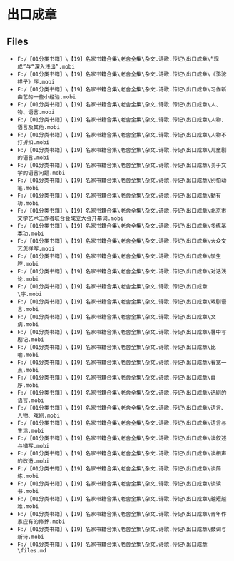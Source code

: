 # 出口成章

## Files

- `F:/【01分类书籍】\【19】名家书籍合集\老舍全集\杂文.诗歌.传记\出口成章\“现成”与“深入浅出”.mobi`
- `F:/【01分类书籍】\【19】名家书籍合集\老舍全集\杂文.诗歌.传记\出口成章\《骆驼祥子》序.mobi`
- `F:/【01分类书籍】\【19】名家书籍合集\老舍全集\杂文.诗歌.传记\出口成章\习作新曲艺的一些小经验.mobi`
- `F:/【01分类书籍】\【19】名家书籍合集\老舍全集\杂文.诗歌.传记\出口成章\人、物、语言.mobi`
- `F:/【01分类书籍】\【19】名家书籍合集\老舍全集\杂文.诗歌.传记\出口成章\人物、语言及其他.mobi`
- `F:/【01分类书籍】\【19】名家书籍合集\老舍全集\杂文.诗歌.传记\出口成章\人物不打折扣.mobi`
- `F:/【01分类书籍】\【19】名家书籍合集\老舍全集\杂文.诗歌.传记\出口成章\儿童剧的语言.mobi`
- `F:/【01分类书籍】\【19】名家书籍合集\老舍全集\杂文.诗歌.传记\出口成章\关于文学的语言问题.mobi`
- `F:/【01分类书籍】\【19】名家书籍合集\老舍全集\杂文.诗歌.传记\出口成章\别怕动笔.mobi`
- `F:/【01分类书籍】\【19】名家书籍合集\老舍全集\杂文.诗歌.传记\出口成章\勤有功.mobi`
- `F:/【01分类书籍】\【19】名家书籍合集\老舍全集\杂文.诗歌.传记\出口成章\北京市文学艺术工作者联合会成立大会开幕词.mobi`
- `F:/【01分类书籍】\【19】名家书籍合集\老舍全集\杂文.诗歌.传记\出口成章\多练基本功.mobi`
- `F:/【01分类书籍】\【19】名家书籍合集\老舍全集\杂文.诗歌.传记\出口成章\大众文艺怎样写.mobi`
- `F:/【01分类书籍】\【19】名家书籍合集\老舍全集\杂文.诗歌.传记\出口成章\学生腔.mobi`
- `F:/【01分类书籍】\【19】名家书籍合集\老舍全集\杂文.诗歌.传记\出口成章\对话浅论.mobi`
- `F:/【01分类书籍】\【19】名家书籍合集\老舍全集\杂文.诗歌.传记\出口成章\序.mobi`
- `F:/【01分类书籍】\【19】名家书籍合集\老舍全集\杂文.诗歌.传记\出口成章\戏剧语言.mobi`
- `F:/【01分类书籍】\【19】名家书籍合集\老舍全集\杂文.诗歌.传记\出口成章\文病.mobi`
- `F:/【01分类书籍】\【19】名家书籍合集\老舍全集\杂文.诗歌.传记\出口成章\暑中写剧记.mobi`
- `F:/【01分类书籍】\【19】名家书籍合集\老舍全集\杂文.诗歌.传记\出口成章\比喻.mobi`
- `F:/【01分类书籍】\【19】名家书籍合集\老舍全集\杂文.诗歌.传记\出口成章\看宽一点.mobi`
- `F:/【01分类书籍】\【19】名家书籍合集\老舍全集\杂文.诗歌.传记\出口成章\自序.mobi`
- `F:/【01分类书籍】\【19】名家书籍合集\老舍全集\杂文.诗歌.传记\出口成章\话剧的语言.mobi`
- `F:/【01分类书籍】\【19】名家书籍合集\老舍全集\杂文.诗歌.传记\出口成章\语言、人物、戏剧.mobi`
- `F:/【01分类书籍】\【19】名家书籍合集\老舍全集\杂文.诗歌.传记\出口成章\语言与生活.mobi`
- `F:/【01分类书籍】\【19】名家书籍合集\老舍全集\杂文.诗歌.传记\出口成章\谈叙述与描写.mobi`
- `F:/【01分类书籍】\【19】名家书籍合集\老舍全集\杂文.诗歌.传记\出口成章\谈相声的改造.mobi`
- `F:/【01分类书籍】\【19】名家书籍合集\老舍全集\杂文.诗歌.传记\出口成章\谈简练.mobi`
- `F:/【01分类书籍】\【19】名家书籍合集\老舍全集\杂文.诗歌.传记\出口成章\谈读书.mobi`
- `F:/【01分类书籍】\【19】名家书籍合集\老舍全集\杂文.诗歌.传记\出口成章\越短越难.mobi`
- `F:/【01分类书籍】\【19】名家书籍合集\老舍全集\杂文.诗歌.传记\出口成章\青年作家应有的修养.mobi`
- `F:/【01分类书籍】\【19】名家书籍合集\老舍全集\杂文.诗歌.传记\出口成章\鼓词与新诗.mobi`
- `F:/【01分类书籍】\【19】名家书籍合集\老舍全集\杂文.诗歌.传记\出口成章\files.md`
